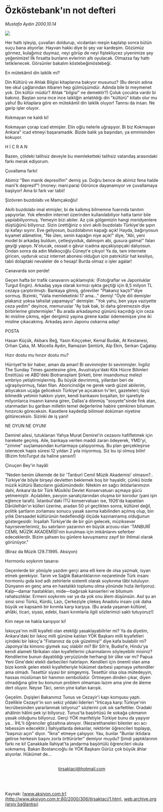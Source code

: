 # Özköstebank'ın not defteri

*Mustafa Aydın 2000.10.14*

<div>
 <img border="0" src="/web/20010422105216im_/http://www.aksiyon.com.tr/yazar/tirsaktaci.jpg"/>
 <p class="spot">
  Her haltı işleyip, çuvalları doldurup, vicdanları meşin kaplatıp sonra bütün suçu bana atıyorlar. Hayvan hakkı diye bi şey var kardeşim. Gözümüz görmez, kulağımız duymaz, neyi görüp de neyi fiştekliycez yiyenimize şey yeğenimize! İlk fırsatta bunların evlerinin altı oyulacak. Olmazsa fay hattı tetiklenecek. Görsünler bakalım köstebeğimöstebeği.
 </p>
 <p class="spot">
 </p>
 <p class="metin">
 </p>
 <p class="arabaslik">
  En mütekâmil din laiklik mi?
 </p>
 <p class="metin">
  Din Kültürü ve Ahlak Bilgisi kitaplarına bakıyor musunuz? (Bu dersin adına tee okul çağlarından itibaren hep gülmüşümdür. Adında bile bi meymenet yok. Din kültür müdür? Ahlak "bilgisi" ne demektir?) Çoluk çocukta vardır bi bakınız. Baştan sona ince ince laikliğin anlatıldığı din "kültürü" kitabı olur mu yahu! Bu kitaplara göre en mütekâmil din laiklik oluyor! Tanrısı da insan. Ne garip işler oluyor.
 </p>
 <p class="metin">
 </p>
 <p class="arabaslik">
  Kokmayan ne kaldı ki!
 </p>
 <p class="metin">
  Kokmayan çorap icad etmişler. Elin oğlu nelerle uğraşıyor. Bi biz Kokmayan Ankara" icad etmeyi başaramadık. Bizde balık ya başından, ya emmisinden kokuyor.
 </p>
 <p class="metin">
 </p>
 <p class="arabaslik">
  H İ C R A N
 </p>
 <p class="metin">
  Bazen, çöldeki talihsiz deveyle bu memleketteki talihsiz vatandaş arasındaki farkı merak ediyorum.
 </p>
 <p class="metin">
 </p>
 <p class="arabaslik">
  Çuvallama farkı!
 </p>
 <p class="metin">
  Abimiz "Ben manik depresifim" demiş ya. Doğru bence de abimiz fena halde mani'k depresif"! (money: mani:para) Görünce dayanamıyor ve çuvallamaya başlıyor! Ama bi fark var tabii!
 </p>
 <p class="metin">
 </p>
 <p class="arabaslik">
  Şizövren buzdolabı ve Mamçakoğlu!
 </p>
 <p class="metin">
  Akıllı buzdolabı imal etmişler, bi de kalkmış bilmemne fuarında tanıtım yapıyorlar. Yok efendim internet üzerinden kullanılabiliyor hatta tamir bile yapılabiliyormuş. Yemeyin bizi abiler. Az çok gölgemizin hangi meridyenlere düştüğünü biliyoruz. Sizin ürettiğiniz o sivri akıllı buzdolabı Türkiye'de şıpın işi kafayı sıyırır. Eve geliyosun, buzdolabının kapağı açık! Hayda, bağırıyosun kıyamet alâmetine, "Ne ülen, senin kapağın niye açık!" diye, "Abi, yeni model bi arkadaş buldum, çetleşiyoduk, dalmışım abi, gusura galma!" falan geyiği yapıyo. N'olucak, ossaat o gâvur icadına apçakiyopçaki dalıyosun. Ondan sonra da adın Malkoçoğlu Cüneyt'e çıkıyo! Ya da, tam internete giricen, uyduruk ucuz internet abonesi olduğun için patırkütür hat kesiliyo, tabii dolaptaki nevaleler de o hesap! Burda olmaz o işler agalar!
 </p>
 <p class="metin">
 </p>
 <p class="arabaslik">
  Canavarda son perde!
 </p>
 <p class="metin">
  Geçen hafta bir trafik canavarını açıklamıştık: (Fotoğraflar ve Japonluklar Turgut Engin). Arkadaş yaya olarak kırmızı ışıkta geçtiği için 8,5 milyon TL cezaya çarptırılmıştı. Bankaya gitmiş, görevliler "Plakanız kaçtı?"diye sormuş. Bizimki, "Valla memleketinki 17 ama..." demiş! "Öyle diil demişler plakanız yoksa tahsilat yapamayız" demişler. "Yok yahu, ben yaya vaziyette ceza yedim" deyince, memuruslar "Ay bak bak, bi daha göremezsin diye birbirlerine göstermişler." Bu arada arkadaşımız gününü kaçırdığı için ceza iki misline çıkmış, eğer dergimiz yayına girene kadar ödememişse yine iki misline çıkacakmış. Arkadaş asrın Japonu oskarına aday!
 </p>
 <p class="metin">
 </p>
 <p class="arabaslik">
  POSTA
 </p>
 <p class="metin">
  Hasan Küçük, Akbars Beğ, Yasin Kılıççeker, Kemal Budak, At Kestanesi, Orhan Çaka, M. Mücella Aydın, Ramazan Şentürk, Alp Ekin, Serkan Çağatay.
 </p>
 <p class="metin">
 </p>
 <p class="arabaslik">
  Hızır dostu mu hınzır dostu mu?
 </p>
 <p class="metin">
  Hürriyet'te bir haber, aman da aman! Bi sevinmişler bi sevinmişler. İngiliz The Sunday Times gazetesine göre, Avustralya'daki Kök Hücre Bilimleri Enstitüsü ve ABD'deki Biotransplant Şirketi, birer insandomuz melezi embriyo yetiştirmişlermiş. Bu büyük devrimmiş, yıllardan beri de uğraşılıyormuş, falan filan. Aboricinsliğe ne gerek vardı güzel abilerim, atlıycaksın uçağa geliceksin Türkiye'ye açıcaksın tv'leri, gazeteleri; tüyü bitmedik yetimin hakkını yiyen, kendi bankasını boşaltan, bir işaretiyle milyonlarca insanın kanına giren, Dallas'a dönmüş "sosyete"sinde fink atan, utanmadan bu gariban milletin temel değerlerine habire çemkiren bilumum hınzırcıkı göreceksin. Kasetlere kaydedip bilimsel doküman niyetine götüreceksin. Sizinki de iş yani!
 </p>
 <p class="metin">
 </p>
 <p class="arabaslik">
  NE OYUN NE OYUN!
 </p>
 <p class="metin">
  Demirel ailesi, tutuklanan Yahya Murat Demirel'in cezasını hafifletmek için harekete geçmiş. Aile, bankaya verilen maddi zararı ödeyerek, YMD'yi, "zimme" suçlamasından kurtarmaya çalışıyormuş. Bu plan gerçekleşirse istenecek hapis süresi 12 yıldan 2 yıla iniyormuş. Siz bu işi olmuş bilin! (Bizim fotoTurgut da haline yansın!)
 </p>
 <p class="metin">
 </p>
 <p class="arabaslik">
  Çinuçen Bey'in hayâli
 </p>
 <p class="metin">
  "Neden benim ülkemde de bir 'Tanburî Cemil Müzik Akademisi' olmasın?.. Türkiye'de böyle birşeyi devletten beklemek boş bir hayaldir, çünkü bizde müzik kültürü Batıcıların güdümündedir. Nitekim en sağcı iktidarlarımızın dahi, Ankara'da bir Türk Mûsikîsi Devlet Konservatuarı açmaya gücü yetmemiştir. Açılabilen, pavyon sanatçılarından oluşma bir korodur (yani işin eğlence tarafı). İstanbul'daki İTÜ konservatuarı ise, 1926'da kapatılan Dârülelhân'ın külleri üzerine, aradan 50 yıl geçtikten sonra, kültürel değil, politik şartların zorlaması sonucu yasak savma kabilinden açılmış olup, bin yıllık Dersaadet kültürünün hedeflendiği ölçüde kazınamamış olduğunun göstergesidir. İnşallah Türkiye'de de bir gün gelecek, müziksever hayırseverlerimiz, bu satırların yazarının en büyük arzusu olan 'TANBURÎ CEMİL MÜZİK AKADEMİSİ'nin kurulması için imkânlarını seferber edeceklerdir. Bizim şahsen bu günlere kavuşmamız zayıf bir ihtimal olarak görünüyor."
 </p>
 <p class="metin">
  (Biraz da Müzik (29.7.1995. Aksiyon)
 </p>
 <p class="metin">
 </p>
 <p class="arabaslik">
  Hormonlu soykırım tasarısı
 </p>
 <p class="metin">
  Geçenlerde bir yönüyle yazdım gerçi ama elli kere de olsa yazmak, isyan etmek gerekiyor. Tarım ve Sağlık Bakanlıklarının nezaretinde Türk insanı hormonlu gıda kod adlı zehirlerle sistemli olarak soykırıma tâbi tutuluyor. Dünyanın en genç ama en hastalıklı toplumu olma yönünde hızla ilerliyoruz. Kalp—damar hastalıkları, mide—bağırsak kanserleri ve bilumum rahatsızlıklar. Ermeni soykırımı var ya da yok onu âlem düşünsün. Asıl şu an sinsi sinsi Türkü, Kürdü, Lazı, Çerkeziyle çilekeş Anadolu insanı çok daha büyük ve kapsamlı bir kırımla karşı karşıya. (Bu arada yaşanan kültürel, ahlâki, ticari, siyasi, edebi, lisani kırımlarla ilgili sözlerimizi saklı tutuyoruz!)
 </p>
 <p class="metin">
 </p>
 <p class="arabaslik">
  Kim neye ne hakla karışıyor ki!
 </p>
 <p class="metin">
  İskoçya'nın millî kıyafeti olan etekliği yasaklayabilirler mi? Ya da diyelim, Ankara'daki bir İskoç milli gününe katılan YÖK Başkanı milli kıyafetleri içindeki bir İskoç'a "Fistanınız da çok güzelmiş!" diye kafa bulabilir mi? Japonya'da kimono giymek suç olabilir mi? Bir Sih'e, Budist'e, Hindu'ya kendi alameti fârikaları olan kıyafetlerini çıkarmalarını söyleyebilir misiniz? Kendilerine bunun dayatıldığı yeryüzünde herhangi bir ülke var mı? Papua Yeni Gine'deki etekli darbecileri hatırlayın. Kendileri için önemli olan ama bize komik gelen etekli kıyafetleriyle hükümet darbesi yapmaya yeltendiler ama olmadı. Tesettür siyasi bir simgeymiş. Tesettür olsa olsa mütedeyyin, hassas müslüman bir hanımın sembolüdür. Örtmeyen dinden çıkar, diyen olmadığına göre bu konunun problem olmaması lazım ama yine de âleme dert oluyor. Neyse Tâci, senin yine kafan karışık.
 </p>
 <p class="metin">
  Geçelim. Dışişleri Bakanımız Tunus ve Cezayir'i kapı komşusu yaptı. Özellikle Cezayir'in son sekiz yıldaki liderleri "İrticaya karşı Türkiye'nin tecrübesinden yararlanmak istiyoruz" sözlerini çok sık sarfettiler. Oradaki ahâlinin hâlini pek iyi biliyoruz. Tunus'ta başörtüsü ile sokağa çıkmanın yasak olduğunu biliyoruz. Gerçi YÖK marifetiyle Türkiye bunu da yaşıyor ya... İHL'li öğrenciler gözaltına alınıyor. (Nezarethaneleri bilenler acı acı tebessüm edecektir.) İlahiyatlarda dekanlar, rektörler öğrencileri toplayıp, "başınızı açın" diyor. "İkna" etmeye çalışıyor. Yau, bunlar "Bunlar iktidara gelirse herkesin başını zorla örttürürler" demiyor muydu? Şimdi yaptıklarının farkı ne ki! Çanakkale İlahiyat'ta jandarma başörtülü öğrencileri okula sokmamış. Bakan Bostancıoğlu ile YÖK Başkanı Gürüz çok büyük âhlar alıyorlar. Hükümet de...
 </p>
 <br/>
 <center>
  <a class="anaorta" href="http://web.archive.org/web/20010422105216/mailto:tirsaktaci@hotmail.com">
   tirsaktaci@hotmail.com
  </a>
 </center>
 <br/>
 <br/>
 <br/>
</div>

Kaynak: [www.aksiyon.com.tr](http://www.aksiyon.com.tr:80/2000/306/tirsaktaci/1.htm), [web.archive.org (arşiv bağlantısı)](http://web.archive.org/web/20010422105216/http://www.aksiyon.com.tr:80/2000/306/tirsaktaci/1.htm)
